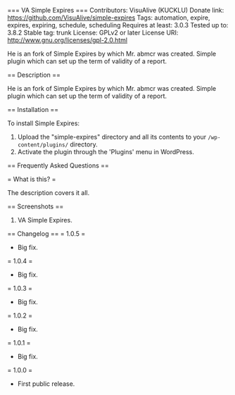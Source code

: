 === VA Simple Expires ===
Contributors: VisuAlive (KUCKLU)
Donate link: https://github.com/VisuAlive/simple-expires
Tags: automation, expire, expires, expiring, schedule, scheduling
Requires at least: 3.0.3
Tested up to: 3.8.2
Stable tag: trunk
License: GPLv2 or later
License URI: http://www.gnu.org/licenses/gpl-2.0.html

He is an fork of Simple Expires by which Mr. abmcr was created.
Simple plugin which can set up the term of validity of a report.

== Description ==

He is an fork of Simple Expires by which Mr. abmcr was created.
Simple plugin which can set up the term of validity of a report.

== Installation ==

To install Simple Expires:

1. Upload the "simple-expires" directory and all its contents to your `/wp-content/plugins/` directory.
1. Activate the plugin through the 'Plugins' menu in WordPress.

== Frequently Asked Questions ==

= What is this? =

The description covers it all.

== Screenshots ==

1. VA Simple Expires.

== Changelog ==
= 1.0.5 =
* Big fix.

= 1.0.4 =
* Big fix.

= 1.0.3 =
* Big fix.

= 1.0.2 =
* Big fix.

= 1.0.1 =
* Big fix.

= 1.0.0 =
* First public release.


